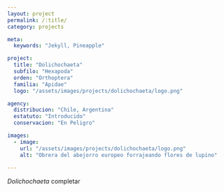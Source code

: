 ```yaml
---
layout: project
permalink: /:title/
category: projects

meta:
  keywords: "Jekyll, Pineapple"

project:
  title: "Dolichochaeta"
  subfilo: "Hexapoda"
  orden: "Orthoptera"
  familia: "Apidae"
  logo: "/assets/images/projects/dolichochaeta/logo.png"

agency:
  distribucion: "Chile, Argentina"
  estatuto: "Introducido"
  conservacion: "En Peligro"

images:
  - image:
    url: "/assets/images/projects/dolichochaeta/logo.png"
    alt: "Obrera del abejorro europeo forrajeando flores de lupino"
  
---
```

<p><i>Dolichochaeta</i> completar </p>
